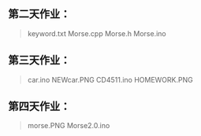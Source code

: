 ## 第二天作业：
>keyword.txt
>Morse.cpp
>Morse.h
>Morse.ino
## 第三天作业：
>car.ino
>NEWcar.PNG
>CD4511.ino
>HOMEWORK.PNG
## 第四天作业：
>morse.PNG
>Morse2.0.ino

